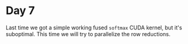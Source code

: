 # Day 7

Last time we got a simple working fused `softmax` CUDA kernel, but it's suboptimal. This time we will try to parallelize the row reductions.


